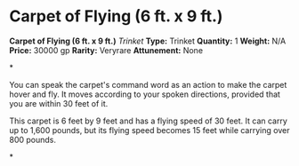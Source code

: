 # Carpet of Flying (6 ft. x 9 ft.)

**Carpet of Flying (6 ft. x 9 ft.)**
_Trinket_
**Type:** Trinket
**Quantity:** 1
**Weight:** N/A
**Price:** 30000 gp
**Rarity:** Veryrare
**Attunement:** None

*<p>You can speak the carpet's command word as an action to make the carpet hover and fly. It moves according to your spoken directions, provided that you are within 30 feet of it.

This carpet is 6 feet by 9 feet and has a flying speed of 30 feet. It can carry up to 1,600 pounds, but its flying speed becomes 15 feet while carrying over 800 pounds.</p>*